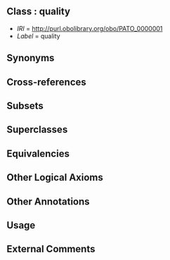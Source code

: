 
## Class : quality

 * *IRI* = http://purl.obolibrary.org/obo/PATO_0000001
 * *Label* = quality

## Synonyms


## Cross-references


## Subsets


## Superclasses


## Equivalencies


## Other Logical Axioms


## Other Annotations


## Usage


## External Comments

